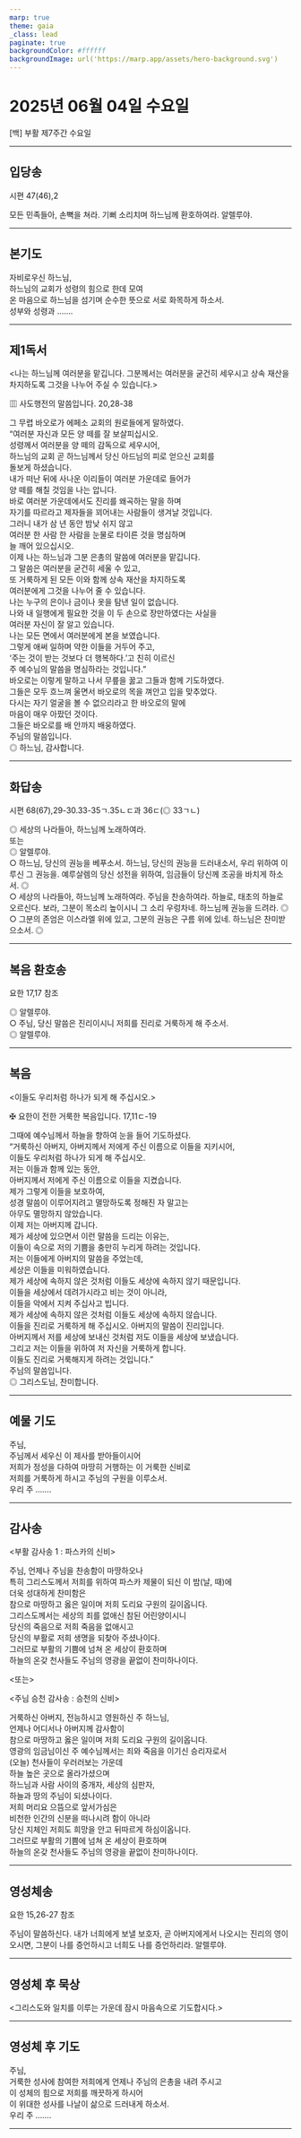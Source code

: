 ```yaml
---
marp: true
theme: gaia
_class: lead
paginate: true
backgroundColor: #ffffff
backgroundImage: url('https://marp.app/assets/hero-background.svg')
---
```


# 2025년 06월 04일 수요일

[백] 부활 제7주간 수요일  




---

## 입당송

시편 47(46),2

모든 민족들아, 손뼉을 쳐라. 기뻐 소리치며 하느님께 환호하여라. 알렐루야.  
  


---

## 본기도

자비로우신 하느님,  
하느님의 교회가 성령의 힘으로 한데 모여  
온 마음으로 하느님을 섬기며 순수한 뜻으로 서로 화목하게 하소서.  
성부와 성령과 …….  
  


---

## 제1독서

<나는 하느님께 여러분을 맡깁니다. 그분께서는 여러분을 굳건히 세우시고 상속 재산을 차지하도록 그것을 나누어 주실 수 있습니다.>

▥ 사도행전의 말씀입니다. 20,28-38

그 무렵 바오로가 에페소 교회의 원로들에게 말하였다.  
“여러분 자신과 모든 양 떼를 잘 보살피십시오.  
성령께서 여러분을 양 떼의 감독으로 세우시어,  
하느님의 교회 곧 하느님께서 당신 아드님의 피로 얻으신 교회를  
돌보게 하셨습니다.  
내가 떠난 뒤에 사나운 이리들이 여러분 가운데로 들어가  
양 떼를 해칠 것임을 나는 압니다.  
바로 여러분 가운데에서도 진리를 왜곡하는 말을 하며  
자기를 따르라고 제자들을 꾀어내는 사람들이 생겨날 것입니다.  
그러니 내가 삼 년 동안 밤낮 쉬지 않고  
여러분 한 사람 한 사람을 눈물로 타이른 것을 명심하며  
늘 깨어 있으십시오.  
이제 나는 하느님과 그분 은총의 말씀에 여러분을 맡깁니다.  
그 말씀은 여러분을 굳건히 세울 수 있고,  
또 거룩하게 된 모든 이와 함께 상속 재산을 차지하도록  
여러분에게 그것을 나누어 줄 수 있습니다.  
나는 누구의 은이나 금이나 옷을 탐낸 일이 없습니다.  
나와 내 일행에게 필요한 것을 이 두 손으로 장만하였다는 사실을  
여러분 자신이 잘 알고 있습니다.  
나는 모든 면에서 여러분에게 본을 보였습니다.  
그렇게 애써 일하며 약한 이들을 거두어 주고,  
‘주는 것이 받는 것보다 더 행복하다.’고 친히 이르신  
주 예수님의 말씀을 명심하라는 것입니다.”  
바오로는 이렇게 말하고 나서 무릎을 꿇고 그들과 함께 기도하였다.  
그들은 모두 흐느껴 울면서 바오로의 목을 껴안고 입을 맞추었다.  
다시는 자기 얼굴을 볼 수 없으리라고 한 바오로의 말에  
마음이 매우 아팠던 것이다.  
그들은 바오로를 배 안까지 배웅하였다.  
주님의 말씀입니다.  
◎ 하느님, 감사합니다.  
  


---

## 화답송

시편 68(67),29-30.33-35ㄱ.35ㄴㄷ과 36ㄷ(◎ 33ㄱㄴ)

◎ 세상의 나라들아, 하느님께 노래하여라.  
또는  
◎ 알렐루야.  
○ 하느님, 당신의 권능을 베푸소서. 하느님, 당신의 권능을 드러내소서, 우리 위하여 이루신 그 권능을. 예루살렘의 당신 성전을 위하여, 임금들이 당신께 조공을 바치게 하소서. ◎  
○ 세상의 나라들아, 하느님께 노래하여라. 주님을 찬송하여라. 하늘로, 태초의 하늘로 오르신다. 보라, 그분이 목소리 높이시니 그 소리 우렁차네. 하느님께 권능을 드려라. ◎  
○ 그분의 존엄은 이스라엘 위에 있고, 그분의 권능은 구름 위에 있네. 하느님은 찬미받으소서. ◎  
  


---

## 복음 환호송

요한 17,17 참조

◎ 알렐루야.  
○ 주님, 당신 말씀은 진리이시니 저희를 진리로 거룩하게 해 주소서.  
◎ 알렐루야.  
  


---

## 복음

<이들도 우리처럼 하나가 되게 해 주십시오.>

✠ 요한이 전한 거룩한 복음입니다. 17,11ㄷ-19

그때에 예수님께서 하늘을 향하여 눈을 들어 기도하셨다.  
“거룩하신 아버지, 아버지께서 저에게 주신 이름으로 이들을 지키시어,  
이들도 우리처럼 하나가 되게 해 주십시오.  
저는 이들과 함께 있는 동안,  
아버지께서 저에게 주신 이름으로 이들을 지켰습니다.  
제가 그렇게 이들을 보호하여,  
성경 말씀이 이루어지려고 멸망하도록 정해진 자 말고는  
아무도 멸망하지 않았습니다.  
이제 저는 아버지께 갑니다.  
제가 세상에 있으면서 이런 말씀을 드리는 이유는,  
이들이 속으로 저의 기쁨을 충만히 누리게 하려는 것입니다.  
저는 이들에게 아버지의 말씀을 주었는데,  
세상은 이들을 미워하였습니다.  
제가 세상에 속하지 않은 것처럼 이들도 세상에 속하지 않기 때문입니다.  
이들을 세상에서 데려가시라고 비는 것이 아니라,  
이들을 악에서 지켜 주십사고 빕니다.  
제가 세상에 속하지 않은 것처럼 이들도 세상에 속하지 않습니다.  
이들을 진리로 거룩하게 해 주십시오. 아버지의 말씀이 진리입니다.  
아버지께서 저를 세상에 보내신 것처럼 저도 이들을 세상에 보냈습니다.  
그리고 저는 이들을 위하여 저 자신을 거룩하게 합니다.  
이들도 진리로 거룩해지게 하려는 것입니다.”  
주님의 말씀입니다.  
◎ 그리스도님, 찬미합니다.  
  


---

## 예물 기도

주님,  
주님께서 세우신 이 제사를 받아들이시어  
저희가 정성을 다하여 마땅히 거행하는 이 거룩한 신비로  
저희를 거룩하게 하시고 주님의 구원을 이루소서.  
우리 주 …….  
  


---

## 감사송

<부활 감사송 1 : 파스카의 신비>

주님, 언제나 주님을 찬송함이 마땅하오나  
특히 그리스도께서 저희를 위하여 파스카 제물이 되신 이 밤(날, 때)에  
더욱 성대하게 찬미함은  
참으로 마땅하고 옳은 일이며 저희 도리요 구원의 길이옵니다.  
그리스도께서는 세상의 죄를 없애신 참된 어린양이시니  
당신의 죽음으로 저희 죽음을 없애시고  
당신의 부활로 저희 생명을 되찾아 주셨나이다.  
그러므로 부활의 기쁨에 넘쳐 온 세상이 환호하며  
하늘의 온갖 천사들도 주님의 영광을 끝없이 찬미하나이다.  
  
<또는>  
  
<주님 승천 감사송 : 승천의 신비>  
  
  
거룩하신 아버지, 전능하시고 영원하신 주 하느님,  
언제나 어디서나 아버지께 감사함이  
참으로 마땅하고 옳은 일이며 저희 도리요 구원의 길이옵니다.  
영광의 임금님이신 주 예수님께서는 죄와 죽음을 이기신 승리자로서  
(오늘) 천사들이 우러러보는 가운데  
하늘 높은 곳으로 올라가셨으며  
하느님과 사람 사이의 중개자, 세상의 심판자,  
하늘과 땅의 주님이 되셨나이다.  
저희 머리요 으뜸으로 앞서가심은  
비천한 인간의 신분을 떠나시려 함이 아니라  
당신 지체인 저희도 희망을 안고 뒤따르게 하심이옵니다.  
그러므로 부활의 기쁨에 넘쳐 온 세상이 환호하며  
하늘의 온갖 천사들도 주님의 영광을 끝없이 찬미하나이다.  


---

## 영성체송

요한 15,26-27 참조

주님이 말씀하신다. 내가 너희에게 보낼 보호자, 곧 아버지에게서 나오시는 진리의 영이 오시면, 그분이 나를 증언하시고 너희도 나를 증언하리라. 알렐루야.  
  


---

## 영성체 후 묵상

<그리스도와 일치를 이루는 가운데 잠시 마음속으로 기도합시다.>  


---

## 영성체 후 기도

주님,  
거룩한 성사에 참여한 저희에게 언제나 주님의 은총을 내려 주시고  
이 성체의 힘으로 저희를 깨끗하게 하시어  
이 위대한 성사를 나날이 삶으로 드러내게 하소서.  
우리 주 …….  
  


---